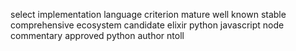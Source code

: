 select implementation language criterion mature well known stable comprehensive ecosystem candidate elixir python javascript node commentary approved python author ntoll